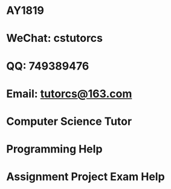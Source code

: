 # AY1819
# WeChat: cstutorcs

# QQ: 749389476

# Email: tutorcs@163.com

# Computer Science Tutor

# Programming Help

# Assignment Project Exam Help
